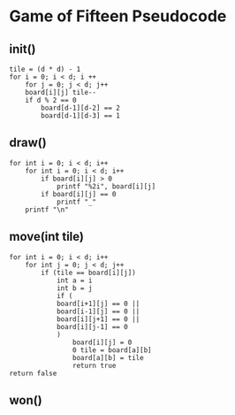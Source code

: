 # Game of Fifteen Pseudocode

## init()
	
	tile = (d * d) - 1
	for i = 0; i < d; i ++
		for j = 0; j < d; j++
		board[i][j] tile--
		if d % 2 == 0
			board[d-1][d-2] == 2
			board[d-1][d-3] == 1


## draw()

	for int i = 0; i < d; i++
		for int i = 0; i < d; i++
			if board[i][j] > 0
				printf "%2i", board[i][j]
			if board[i][j] == 0
				printf "_"
		printf "\n"



## move(int tile)

	for int i = 0; i < d; i++
		for int j = 0; j < d; j++
			if (tile == board[i][j])
				int a = i
				int b = j
				if (
				board[i+1][j] == 0 ||
				board[i-1][j] == 0 ||
				board[i][j+1] == 0 ||
				board[i][j-1] == 0
				)
					board[i][j] = 0
					0 tile = board[a][b]
					board[a][b] = tile
					return true
	return false


## won()

